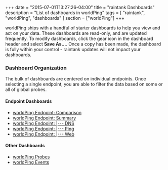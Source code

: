 +++
date = "2015-07-01T13:27:26-04:00"
title = "raintank Dashboards"
description = "List of dashboards in worldPing"
tags = [ "raintank", "worldPing", "dashboards" ]
section = ["worldPing"]
+++

worldPing ships with a handful of starter dashboards to help you view and act on your data. These dashboards are read-only, and are updated frequently. To modify dashboards, click the gear icon in the dashboard header and select **Save As...**. Once a copy has been made, the dashboard is fully within your control - raintank updates will not impact your dashboards.

### Dashboard Organization

The bulk of dashboards are centered on individual endpoints. Once selecting a single endpoint, you are able to filter the data based on some or all of global probes. 

#### Endpoint Dashboards
- [worldPing Endpoint: Comparison](https://app.raintank.io/dashboard/file/rt-endpoint-comparison.json)
- [worldPing Endpoint: Summary](https://app.raintank.io/dashboard/file/rt-endpoint-summary.json)
- [worldPing Endpoint: |--- DNS](https://app.raintank.io/dashboard/file/rt-endpoint-dns.json)
- [worldPing Endpoint: |--- Ping](https://app.raintank.io/dashboard/file/rt-endpoint-ping.json)
- [worldPing Endpoint: |--- Web](https://app.raintank.io/dashboard/file/rt-endpoint-web.json)

#### Other Dashboards
- [worldPing Probes](https://app.raintank.io/dashboard/file/rt-collector-summary.json)
- [worldPing Events](https://app.raintank.io/dashboard/file/rt-events.json)


